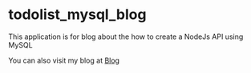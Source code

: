 # todolist_mysql_blog
This application is for blog about the how to create a NodeJs API using MySQL

You can also visit my blog at <a href="https://nodejsapiswithsequelize.blogspot.com/2022/09/build-nodejs-restful-apis-with-mysql.html">Blog</a>
